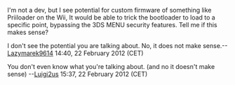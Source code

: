 I'm not a dev, but I see potential for custom firmware of something like
Priiloader on the Wii, It would be able to trick the bootloader to load
to a specific point, bypassing the 3DS MENU security features. Tell me
if this makes sense?


I don't see the potential you are talking about. No, it does not make
sense.--[Lazymarek9614](User:Lazymarek9614 "wikilink") 14:40, 22
February 2012 (CET)

You don't even know what you're talking about. (and no it doesn't make
sense) --[Luigi2us](User:Luigi2us "wikilink") 15:37, 22 February 2012
(CET)